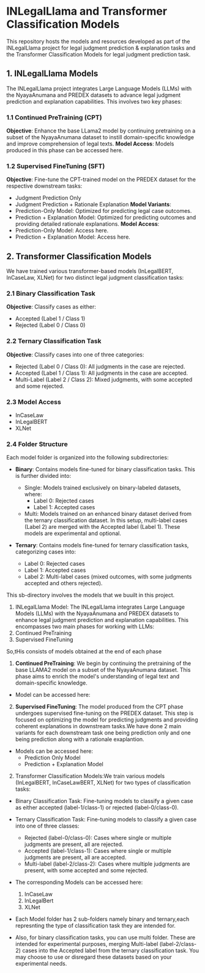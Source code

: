 # INLegalLlama and Transformer Classification Models

This repository hosts the models and resources developed as part of the INLegalLlama project for legal judgment prediction & explanation tasks and the Transformer Classification Models for legal judgment prediction task.

## 1. INLegalLlama Models
The INLegalLlama project integrates Large Language Models (LLMs) with the NyayaAnumana and PREDEX datasets to advance legal judgment prediction and explanation capabilities. This involves two key phases:

### 1.1 Continued PreTraining (CPT)
**Objective**: Enhance the base LLama2 model by continuing pretraining on a subset of the NyayaAnumana dataset to instill domain-specific knowledge and improve comprehension of legal texts.
**Model Access**: Models produced in this phase can be accessed here.

### 1.2 Supervised FineTuning (SFT)
**Objective**: Fine-tune the CPT-trained model on the PREDEX dataset for the respective downstream tasks:
 - Judgment Prediction Only
 - Judgment Prediction + Rationale Explanation
**Model Variants**:
 - Prediction-Only Model: Optimized for predicting legal case outcomes.
 - Prediction + Explanation Model: Optimized for predicting outcomes and providing detailed rationale explanations.
**Model Access**:
 - Prediction-Only Model: Access here.
 - Prediction + Explanation Model: Access here.

## 2. Transformer Classification Models
We have trained various transformer-based models (InLegalBERT, InCaseLaw, XLNet) for two distinct legal judgment classification tasks:

### 2.1 Binary Classification Task
**Objective**: Classify cases as either:
   - Accepted (Label 1 / Class 1)
   - Rejected (Label 0 / Class 0)
### 2.2 Ternary Classification Task
**Objective**: Classify cases into one of three categories:
   - Rejected (Label 0 / Class 0): All judgments in the case are rejected.
   - Accepted (Label 1 / Class 1): All judgments in the case are accepted.
   - Multi-Label (Label 2 / Class 2): Mixed judgments, with some accepted and some rejected.

### 2.3 Model Access
 - InCaseLaw
 - InLegalBERT
 - XLNet

### 2.4 Folder Structure
Each model folder is organized into the following subdirectories:

 - **Binary**: Contains models fine-tuned for binary classification tasks. This is further divided into:
    - Single: Models trained exclusively on binary-labeled datasets, where:
        - Label 0: Rejected cases
        - Label 1: Accepted cases
    - Multi: Models trained on an enhanced binary dataset derived from the ternary classification dataset. In this setup, multi-label cases (Label 2) are merged with the Accepted label (Label 1). These models are experimental and optional.
 - **Ternary**: Contains models fine-tuned for ternary classification tasks, categorizing cases into:

    - Label 0: Rejected cases
    - Label 1: Accepted cases
    - Label 2: Multi-label cases (mixed outcomes, with some judgments accepted and others rejected).

















This sb-directory involves the models that we buuilt in this project.
1. INLegalLlama Model: The INLegalLlama integrates Large Language Models (LLMs) with the NyayaAnumana and PREDEX datasets to enhance legal judgment prediction and explanation capabilities. 
This encompasses two main phases for working with LLMs:
 1. Continued PreTraining
 2. Supervised FineTuning

So,tHis consists of models obtained at the end of each phase
 1. **Continued PreTraining**: We begin by continuing the pretraining of the base LLAMA2 model on a subset of the NyayaAnumana dataset. This phase aims to enrich the model's understanding of legal text and domain-specific knowledge.
   - Model can be accessed here:   
 2. **Supervised FineTuning**: The model produced from the CPT phase undergoes supervised fine-tuning on the PREDEX dataset. This step is focused on optimizing the model for predicting judgments and providing coherent explanations in downstream tasks.We have done 2 main variants for each downstream task one being prediction only and one being prediction along with a rationale exaplantion.
   - Models can be accessed here:
      - Prediction Only Model
      - Prediction + Explanation Model
2. Transformer Classification Models:We train various models (InLegalBERT, InCaseLawBERT, XLNet) for two types of classification tasks:

 - Binary Classification Task: Fine-tuning models to classify a given case as either accepted (label-1/class-1) or rejected (label-0/class-0).

 - Ternary Classification Task: Fine-tuning models to classify a given case into one of three classes:

    * Rejected (label-0/class-0): Cases where single or multiple judgments are present, all are rejected.
    * Accepted (label-1/class-1): Cases where single or multiple judgments are present, all are accepted.
    * Multi-label (label-2/class-2): Cases where multiple judgments are present, with some accepted and some rejected.
       
 - The corresponding Models can be accessed here:
   1. InCaseLaw
   2. InLegalBert
   3. XLNet
 - Each Model folder has 2 sub-folders namely binary and ternary,each represnting the type of classification task they are intended for.
 - Also, for binary classification tasks, you can use multi folder. These are intended for experimental purposes, merging Multi-label (label-2/class-2) cases into the Accepted label from the ternary classification task. You may choose to use or disregard these datasets based on your experimental needs.
